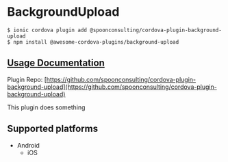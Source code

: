 # BackgroundUpload

```
$ ionic cordova plugin add @spoonconsulting/cordova-plugin-background-upload
$ npm install @awesome-cordova-plugins/background-upload
```

## [Usage Documentation](https://danielsogl.gitbook.io/awesome-cordova-plugins/plugins/background-upload/)

Plugin Repo: [https://github.com/spoonconsulting/cordova-plugin-background-upload](https://github.com/spoonconsulting/cordova-plugin-background-upload)

This plugin does something

## Supported platforms

- Android
  - iOS
  


